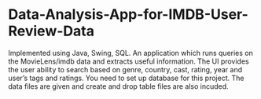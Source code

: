 # Data-Analysis-App-for-IMDB-User-Review-Data
Implemented using Java, Swing, SQL. An application which runs queries on the MovieLens/imdb data and extracts useful information. The UI provides the user ability to search based on genre, country, cast, rating, year and user’s tags and ratings.
You need to set up database for this project. The data files are given and create and drop table files are also incuded. 
